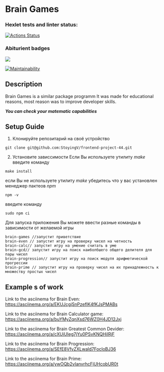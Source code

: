 # **Brain Games**


### Hexlet tests and linter status:
[![Actions Status](https://github.com/StoyingV/frontend-project-44/workflows/hexlet-check/badge.svg)](https://github.com/StoyingV/frontend-project-44/actions)

### Abiturient badges
<img src="https://img.shields.io/github/downloads/StoyingV/frontend-project-44/total">

[![Maintainability](https://api.codeclimate.com/v1/badges/5f3d0c78d34f65b6212f/maintainability)](https://codeclimate.com/github/StoyingV/frontend-project-44/maintainability)

## Description
Brain Games is a similar package programm
It was made for educational reasons, most reason was to improve developer skills.

**_You can check your matematic capabilities_**


## **Setup Guide**
1) Клонируйте репозитарий на своё устройство
```
git clone git@github.com:StoyingV/frontend-project-44.git
```
2) Установите зависсимости
Если Вы используете утилиту _make_ введите команду
```
make install
```
если Вы не используете утилиту _make_ убедитесь что у вас установлен менеджер пактеов _npm_
```
npm -v
```
введите команду
```
sudo npm ci
```

Для запуска приложения Вы можете ввести разные команды в зависимости от желаемой игры
```
brain-games //запустит приветствие
brain-even // запустит игру на проверку чисел на четность
brain-calc// запустит игру на умение считать в уме
brain-gcd// запустит игру на поиск наиболбшего общего делителя для пары чисел
brain-progression// запустит игру на поиск модуля арифметической прогрессии
brain-prime // запустит игру на проверку чисел на их принадлежность к множеству простых чисел
```





## Example s of work
Link to the asciinema for Brain Even:
https://asciinema.org/a/EKUJcgjSnPzefIK4fKJsPMABs

Link to the asciinema for Brain Calculator game:
https://asciinema.org/a/buYMyZqnXsd76WZ0H4JD12Jxj

Link to the asciinema for Brain Greatest Common Devider:
https://asciinema.org/a/cXUiUIeg7jYu0PSvKNQHiIRjF

Link to the asciinema for Brain Progression:
https://asciinema.org/a/SEfE8VfvZXLwald7FocloBJ36

Link to the asciinema for Brain Prime:
https://asciinema.org/a/ywOQb2vIanvrhcFjUHcobUR0t




